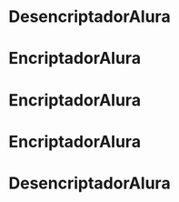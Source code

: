 # DesencriptadorAlura
# EncriptadorAlura
# EncriptadorAlura
# EncriptadorAlura
# DesencriptadorAlura
